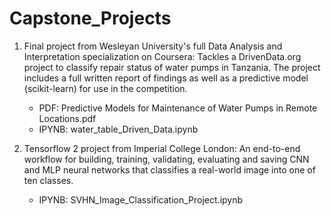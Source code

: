 # Capstone_Projects

 1. Final project from Wesleyan University's full Data Analysis and Interpretation specialization on Coursera: Tackles a DrivenData.org project to classify repair status of water pumps in Tanzania. The project includes a full written report of findings as well as a predictive model (scikit-learn) for use in the competition.

    * PDF:  Predictive Models for Maintenance of Water Pumps in Remote Locations.pdf
    * IPYNB:  water_table_Driven_Data.ipynb
    
   

 2. Tensorflow 2 project from Imperial College London: An end-to-end workflow for building, training, validating, evaluating and saving CNN and MLP neural networks that classifies a real-world image into one of ten classes.

    * IPYNB:  SVHN_Image_Classification_Project.ipynb
 
